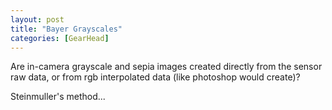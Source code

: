 ```yaml
---
layout: post
title: "Bayer Grayscales"
categories: [GearHead]
---
```

Are in-camera grayscale and sepia images created directly from the sensor raw data, or from rgb interpolated data (like photoshop would create)?

Steinmuller's method...


